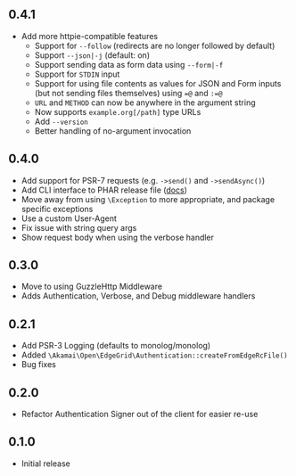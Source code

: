 0.4.1
---
* Add more httpie-compatible features
  * Support for `--follow` (redirects are no longer followed by default)
  * Support `--json|-j` (default: on)
  * Support sending data as form data using `--form|-f`
  * Support for `STDIN` input
  * Support for using file contents as values for JSON and Form inputs (but not sending files themselves) using `=@` and `:=@`
  * `URL` and `METHOD` can now be anywhere in the argument string
  * Now supports `example.org[/path]` type URLs
  * Add `--version`
  * Better handling of no-argument invocation

0.4.0
---
* Add support for PSR-7 requests (e.g. `->send()` and `->sendAsync()`)
* Add CLI interface to PHAR release file ([docs](https://github.com/akamai-open/AkamaiOPEN-edgegrid-php#command-line-interface))
* Move away from using `\Exception` to more appropriate, and package specific exceptions
* Use a custom User-Agent
* Fix issue with string query args
* Show request body when using the verbose handler

0.3.0
---
* Move to using GuzzleHttp Middleware
* Adds Authentication, Verbose, and Debug middleware handlers

0.2.1
---
* Add PSR-3 Logging (defaults to monolog/monolog)
* Added `\Akamai\Open\EdgeGrid\Authentication::createFromEdgeRcFile()`
* Bug fixes

0.2.0
---
* Refactor Authentication Signer out of the client for easier re-use

0.1.0
---
* Initial release
